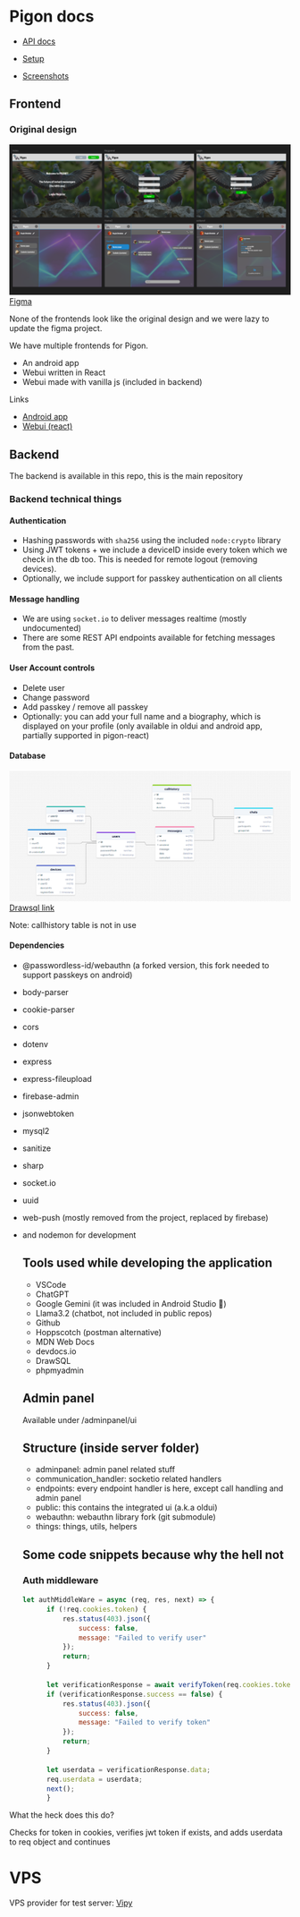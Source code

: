 # Pigon docs

- [API docs](https://github.com/kiralysanyi/pigon/blob/main/docs/endpoint%20docs.md)

- [Setup](https://github.com/kiralysanyi/pigon/blob/main/docs/setup.md)

- [Screenshots](https://github.com/kiralysanyi/pigon/blob/main/docs/screenshots)

## Frontend

### Original design

![design](https://github.com/kiralysanyi/pigon/blob/main/docs/screenshots/design.png?raw=true)
[Figma](https://www.figma.com/design/1QQBod8NGTsnYNqcjABflI/%C3%A9g%C5%91-f%C3%A1kja-az-orsz%C3%A1gh%C3%A1zn%C3%A1l?node-id=0-1&m=dev&t=yET02Vc6KlB5MWgF-1)

None of the frontends look like the original design and we were lazy to update the figma project.

We have multiple frontends for Pigon.

- An android app
- Webui written in React
- Webui made with vanilla js (included in backend)

Links

- [Android app](https://github.com/kiralysanyi/pigon-android/)
- [Webui (react)](https://github.com/kiralysanyi/pigon-react/)

## Backend

The backend is available in this repo, this is the main repository

### Backend technical things

#### Authentication
- Hashing passwords with `sha256` using the included `node:crypto` library
- Using JWT tokens + we include a deviceID inside every token which we check in the db too. This is needed for remote logout (removing devices).
- Optionally, we include support for passkey authentication on all clients

#### Message handling

- We are using `socket.io` to deliver messages realtime (mostly undocumented)
- There are some REST API endpoints available for fetching messages from the past.

#### User Account controls

- Delete user
- Change password
- Add passkey / remove all passkey
- Optionally: you can add your full name and a biography, which is displayed on your profile (only available in oldui and android app, partially supported in pigon-react)

#### Database

![SQL screenshot](https://raw.githubusercontent.com/kiralysanyi/pigon/a35cccf512a3c48045776ed681940224a05a93cf/docs/sql.png)
[Drawsql link](https://drawsql.app/teams/none-2111/diagrams/random-chat-db-thing)

Note: callhistory table is not in use

#### Dependencies

- @passwordless-id/webauthn (a forked version, this fork needed to support passkeys on android)
- body-parser
- cookie-parser
- cors
- dotenv
- express
- express-fileupload
- firebase-admin
- jsonwebtoken
- mysql2
- sanitize
- sharp
- socket.io
- uuid
- web-push (mostly removed from the project, replaced by firebase)
- and nodemon for development

  ## Tools used while developing the application

  - VSCode
  - ChatGPT
  - Google Gemini (it was included in Android Studio 🤣)
  - Llama3.2 (chatbot, not included in public repos)
  - Github
  - Hoppscotch (postman alternative)
  - MDN Web Docs
  - devdocs.io
  - DrawSQL
  - phpmyadmin
 
  ## Admin panel

  Available under /adminpanel/ui

  ## Structure (inside server folder)

  - adminpanel: admin panel related stuff
  - communication_handler: socketio related handlers
  - endpoints: every endpoint handler is here, except call handling and admin panel
  - public: this contains the integrated ui (a.k.a oldui)
  - webauthn: webauthn library fork (git submodule)
  - things: things, utils, helpers

  ## Some code snippets because why the hell not

  ### Auth middleware

  ```js
  let authMiddleWare = async (req, res, next) => {
        if (!req.cookies.token) {
            res.status(403).json({
                success: false,
                message: "Failed to verify user"
            });
            return;
        }
    
        let verificationResponse = await verifyToken(req.cookies.token);
        if (verificationResponse.success == false) {
            res.status(403).json({
                success: false,
                message: "Failed to verify token"
            });
            return;
        }

        let userdata = verificationResponse.data;
        req.userdata = userdata;
        next();
        }
  ```

What the heck does this do?

Checks for token in cookies, verifies jwt token if exists, and adds userdata to req object and continues

# VPS

VPS provider for test server: [Vipy](https://vipy.hu)
